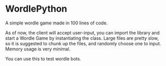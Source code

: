 # WordlePython
A simple wordle game made in 100 lines of code.

As of now, the client will accept user-input, you can import the library and start a Wordle Game by instantiating the class.
Large files are pretty slow, so it is suggested to chunk up the files, and randomly choose one to input. Memory usage is very minimal.

You can use this to test wordle bots.
